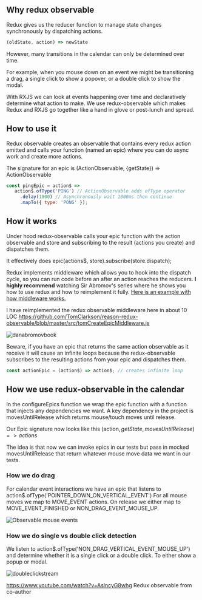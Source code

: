 ## Why redux observable

Redux gives us the reducer function to manage state changes synchronously by dispatching actions.

```javascript
(oldState, action) => newState
```

However, many transitions in the calendar can only be determined over time. 

For example, when you mouse down on an event we might be transitioning a drag, a single click to show a popover, or a double click to show the modal.

With RXJS we can look at events happening over time and declaratively determine what action to make. We use redux-observable which makes Redux and RXJS go together like a hand in glove or post-lunch and spread.

## How to use it

Redux observable creates an observable that contains every redux action emitted and calls your function (named an epic) where you can do async work and create more actions.

The signature for an epic is (ActionObservable, {getState}) => ActionObservable

```javascript
const pingEpic = action$ =>
   action$.ofType('PING') // ActionObservable adds ofType operator
     .delay(1000) // Asynchronously wait 1000ms then continue
     .mapTo({ type: 'PONG' });
```

## How it works

Under hood redux-observable calls your epic function with the action observable and store and subscribing to the result (actions you create) and dispatches them.

It effectively does epic(actions$, store).subscribe(store.dispatch); 

Redux implements middleware which allows you to hook into the dispatch cycle, so you can run code before an after an action reaches the reducers. **I highly recommend** watching Sir Abromov's series where he shows you how to use redux and how to reimplement it fully. [Here is an example with how middleware works.](https://egghead.io/lessons/javascript-redux-the-middleware-chain)

I have reimplemented the redux observable middleware here in about 10 LOC https://github.com/TomClarkson/reason-redux-observable/blob/master/src/tomCreateEpicMiddleware.js

![danabromovbook](https://cloud.githubusercontent.com/assets/2054503/22084956/fde285d8-de36-11e6-907e-3945f05a8008.jpg)

Beware, if you have an epic that returns the same action observable as it receive it will cause an infinite loops because the redux-observable subscribes to the resulting actions from your epic and dispatches them.
```javascript
const actionEpic = (action$) => action$; // creates infinite loop
```

## How we use redux-observable in the calendar

In the configureEpics function we wrap the epic function with a function that injects any dependencies we want. A key dependency in the project is movesUntilRelease which returns mouse/touch moves until release.

Our Epic signature now looks like this
(action$, {getState, movesUntilRelease}) => actions$

The idea is that now we can invoke epics in our tests but pass in mocked movesUntilRelease that return whatever mouse move data we want in our tests.

### How we do drag

For calendar event interactions we have an epic that listens to action$.ofType('POINTER_DOWN_ON_VERTICAL_EVENT')
For all mouse moves we map to MOVE_EVENT actions. On release we either map to MOVE_EVENT_FINISHED or NON_DRAG_EVENT_MOUSE_UP.

![Observable mouse events](https://cdn-images-1.medium.com/max/800/1*FjTqms95LbK_ztsZXiNpoQ.png)

### How we do single vs double click detection

We listen to action$.ofType('NON_DRAG_VERTICAL_EVENT_MOUSE_UP') and determine whether it is a single click or a double click. To either show a popup or modal.

![doubleclickstream](https://cloud.githubusercontent.com/assets/2054503/22056194/c932dce8-ddc3-11e6-8368-afeee02ae255.png)

https://www.youtube.com/watch?v=AslncyG8whg Redux observable from co-author